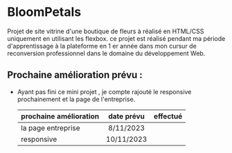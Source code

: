 # BloomPetals
Projet de site vitrine d'une boutique de fleurs à réalisé en HTML/CSS uniquement en utilisant les flexbox.
ce projet est réalisé pendant ma période d'apprentissage à la plateforme en 1 er année dans mon cursur de reconversion professionnel dans le domaine du développement Web.

## Prochaine amélioration prévu :
- Ayant pas fini ce mini projet , je compte rajouté le responsive prochainement et la page de l'entreprise.

  | prochaine amélioration | date prévu | effectué |
  |--------- |:-----------:|--------------:|
  | la page entreprise | 8/11/2023 | |
  |responsive | 10/11/2023 | |
  
